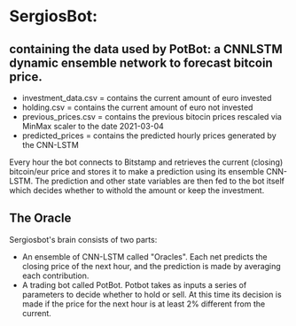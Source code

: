# SergiosBot: 
## containing the data used by PotBot: a CNNLSTM dynamic ensemble network to forecast bitcoin price. 

* investment_data.csv = contains the current amount of euro invested
* holding.csv = contains the current amount of euro not invested
* previous_prices.csv = contains the previous bitocin prices rescaled via MinMax scaler to the date 2021-03-04
* predicted_prices = contains the predicted hourly prices generated by the CNN-LSTM

Every hour the bot connects to Bitstamp and retrieves the current (closing) bitcoin/eur price and stores it to 
make a prediction using its ensemble CNN-LSTM. The prediction and other state variables are then fed to the bot itself which decides 
whether to withold the amount or keep the investment. 

## The Oracle

Sergiosbot's brain consists of two parts: 

* An ensemble of CNN-LSTM called "Oracles". Each net predicts the closing price of the next hour, and the prediction is made by averaging each contribution.
* A trading bot called PotBot. Potbot takes as inputs a series of parameters to decide whether to hold or sell. At this time its decision is made if the price for the next hour is at least 2% different from the current. 
